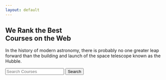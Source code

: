 ```yaml
---
layout: default
---
```

<!--================ Start Home Banner Area =================-->
<section class="home_banner_area">
    <div class="banner_inner">
        <div class="container">
            <div class="row">
                <div class="col-lg-6">
                    <div class="banner_content">
                        <h2>
                            We Rank the Best <br>
                            Courses on the Web
                        </h2>
                        <p>
                            In the history of modern astronomy, there is probably no one greater leap forward than the
                            building and launch
                            of
                            the space telescope known as the Hubble.
                        </p>
                        <div class="search_course_wrap">
                            <form action="" class="form_box d-flex justify-content-between w-100">
                                <input type="text" placeholder="Search Courses" class="form-control" name="username"
                                       onfocus="this.placeholder = ''"
                                       onblur="this.placeholder = 'Search Courses'">
                                <button type="submit" class="btn search_course_btn">Search</button>
                            </form>
                        </div>
                    </div>
                </div>
            </div>
        </div>
    </div>
</section>
<!--================ End Home Banner Area =================-->
